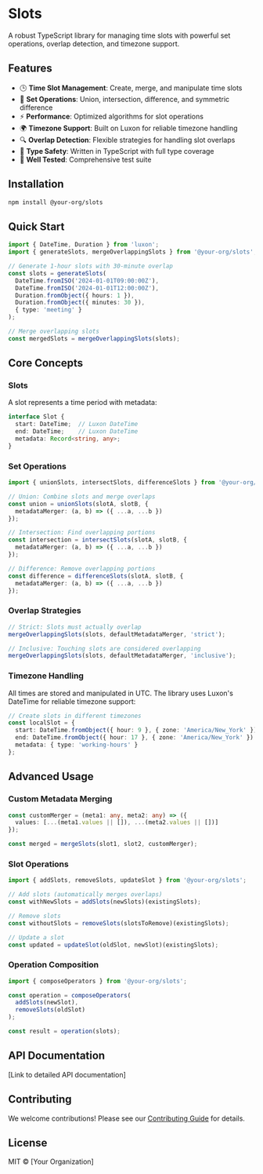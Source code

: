 # Slots

A robust TypeScript library for managing time slots with powerful set operations, overlap detection, and timezone support.

## Features

- 🕒 **Time Slot Management**: Create, merge, and manipulate time slots
- 🔄 **Set Operations**: Union, intersection, difference, and symmetric difference
- ⚡ **Performance**: Optimized algorithms for slot operations
- 🌍 **Timezone Support**: Built on Luxon for reliable timezone handling
- 🔍 **Overlap Detection**: Flexible strategies for handling slot overlaps
- 🎯 **Type Safety**: Written in TypeScript with full type coverage
- 🧪 **Well Tested**: Comprehensive test suite

## Installation

```bash
npm install @your-org/slots
```

## Quick Start

```typescript
import { DateTime, Duration } from 'luxon';
import { generateSlots, mergeOverlappingSlots } from '@your-org/slots';

// Generate 1-hour slots with 30-minute overlap
const slots = generateSlots(
  DateTime.fromISO('2024-01-01T09:00:00Z'),
  DateTime.fromISO('2024-01-01T12:00:00Z'),
  Duration.fromObject({ hours: 1 }),
  Duration.fromObject({ minutes: 30 }),
  { type: 'meeting' }
);

// Merge overlapping slots
const mergedSlots = mergeOverlappingSlots(slots);
```

## Core Concepts

### Slots

A slot represents a time period with metadata:

```typescript
interface Slot {
  start: DateTime;  // Luxon DateTime
  end: DateTime;    // Luxon DateTime
  metadata: Record<string, any>;
}
```

### Set Operations

```typescript
import { unionSlots, intersectSlots, differenceSlots } from '@your-org/slots';

// Union: Combine slots and merge overlaps
const union = unionSlots(slotA, slotB, {
  metadataMerger: (a, b) => ({ ...a, ...b })
});

// Intersection: Find overlapping portions
const intersection = intersectSlots(slotA, slotB, {
  metadataMerger: (a, b) => ({ ...a, ...b })
});

// Difference: Remove overlapping portions
const difference = differenceSlots(slotA, slotB, {
  metadataMerger: (a, b) => ({ ...a, ...b })
});
```

### Overlap Strategies

```typescript
// Strict: Slots must actually overlap
mergeOverlappingSlots(slots, defaultMetadataMerger, 'strict');

// Inclusive: Touching slots are considered overlapping
mergeOverlappingSlots(slots, defaultMetadataMerger, 'inclusive');
```

### Timezone Handling

All times are stored and manipulated in UTC. The library uses Luxon's DateTime for reliable timezone support:

```typescript
// Create slots in different timezones
const localSlot = {
  start: DateTime.fromObject({ hour: 9 }, { zone: 'America/New_York' }).toUTC(),
  end: DateTime.fromObject({ hour: 17 }, { zone: 'America/New_York' }).toUTC(),
  metadata: { type: 'working-hours' }
};
```

## Advanced Usage

### Custom Metadata Merging

```typescript
const customMerger = (meta1: any, meta2: any) => ({
  values: [...(meta1.values || []), ...(meta2.values || [])]
});

const merged = mergeSlots(slot1, slot2, customMerger);
```

### Slot Operations

```typescript
import { addSlots, removeSlots, updateSlot } from '@your-org/slots';

// Add slots (automatically merges overlaps)
const withNewSlots = addSlots(newSlots)(existingSlots);

// Remove slots
const withoutSlots = removeSlots(slotsToRemove)(existingSlots);

// Update a slot
const updated = updateSlot(oldSlot, newSlot)(existingSlots);
```

### Operation Composition

```typescript
import { composeOperators } from '@your-org/slots';

const operation = composeOperators(
  addSlots(newSlot),
  removeSlots(oldSlot)
);

const result = operation(slots);
```

## API Documentation

[Link to detailed API documentation]

## Contributing

We welcome contributions! Please see our [Contributing Guide](CONTRIBUTING.md) for details.

## License

MIT © [Your Organization] 